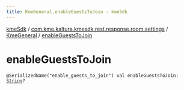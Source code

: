 ```yaml
---
title: KmeGeneral.enableGuestsToJoin - kmeSdk
---
```


[kmeSdk](../../index.html) / [com.kme.kaltura.kmesdk.rest.response.room.settings](../index.html) / [KmeGeneral](index.html) / [enableGuestsToJoin](./enable-guests-to-join.html)

# enableGuestsToJoin

`@SerializedName("enable_guests_to_join") val enableGuestsToJoin: `[`String`](https://kotlinlang.org/api/latest/jvm/stdlib/kotlin/-string/index.html)`?`
